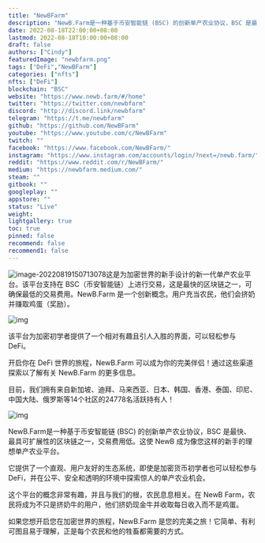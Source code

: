 ```yaml
---
title: "NewBFarm"
description: "NewB.Farm是一种基于币安智能链 (BSC) 的创新单产农业协议，BSC 是最快、最具可扩展性的区块链之一，交易费用低。这使 NewB 成为像您这样的新手的理想单产农业平台。"
date: 2022-08-18T22:00:00+08:00
lastmod: 2022-08-18T10:00:00+08:00
draft: false
authors: ["Cindy"]
featuredImage: "newbfarm.png"
tags: ["DeFi","NewBFarm"]
categories: ["nfts"]
nfts: ["DeFi"]
blockchain: "BSC"
website: "https://www.newb.farm/#/home"
twitter: "https://twitter.com/newbfarm"
discord: "http://discord.link/newbfarm"
telegram: "https://t.me/newbfarm"
github: "https://github.com/NewBFarm"
youtube: "https://www.youtube.com/c/NewBFarm"
twitch: ""
facebook: "https://www.facebook.com/NewBFarm/"
instagram: "https://www.instagram.com/accounts/login/?next=/newb.farm/"
reddit: "https://www.reddit.com/r/NewBFarm/"
medium: "https://newbfarm.medium.com/"
steam: ""
gitbook: ""
googleplay: ""
appstore: ""
status: "Live"
weight: 
lightgallery: true
toc: true
pinned: false
recommend: false
recommend1: false
---
```

![image-20220819150713078](C:\Users\admin\AppData\Roaming\Typora\typora-user-images\image-20220819150713078.png)这是为加密世界的新手设计的新一代单产农业平台。该平台支持在 BSC（币安智能链）上进行交易，这是最快的区块链之一，可确保最低的交易费用。NewB.Farm 是一个创新概念。用户充当农民，他们会挤奶并赚取鸡蛋（奖励）。

![img](https://miro.medium.com/max/700/1*Bi7Gd5EqBhA1qUhwq2vCLQ.png)

该平台为加密初学者提供了一个相对有趣且引人入胜的界面，可以轻松参与 DeFi。

开启你在 DeFi 世界的旅程，NewB.Farm 可以成为你的完美伴侣！通过这些渠道探索以了解有关 NewB.Farm 的更多信息。

目前，我们拥有来自新加坡、迪拜、马来西亚、日本、韩国、香港、泰国、印尼、中国大陆、俄罗斯等14个社区的24778名活跃持有人！

![img](https://miro.medium.com/max/700/1*wLqGkrPwqiWZb8uaCosisQ.png)

NewB.Farm是一种基于币安智能链 (BSC) 的创新单产农业协议，BSC 是最快、最具可扩展性的区块链之一，交易费用低。这使 NewB 成为像您这样的新手的理想单产农业平台。

它提供了一个直观、用户友好的生态系统，即使是加密货币初学者也可以轻松参与 DeFi，并在公平、安全和透明的环境中探索惊人的单产农业机会。

这个平台的概念非常有趣，并且与我们的根，农民息息相关。在 NewB Farm，农民将成为不只是挤奶牛的用户，他们挤奶现金牛并收取每日收入而不是鸡蛋。

如果您想开启您在加密世界的旅程，NewB.Farm 是您的完美之旅！它简单、有利可图且易于理解，正是每个农民和他的牲畜都需要的方式。